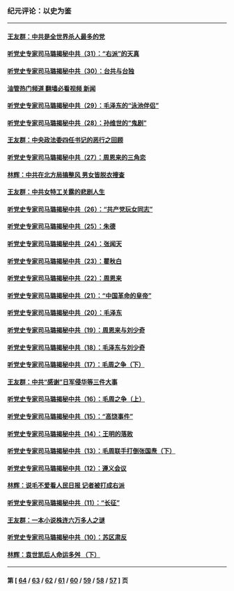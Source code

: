 ### 纪元评论：以史为鉴
---
#### [王友群：中共是全世界杀人最多的党](../../pages/nsc1028/n13860689.md?11100330) 
#### [听党史专家司马璐揭秘中共（31）：“右派”的天真](../../pages/nsc1028/n13860002.md?11100330) 
#### [听党史专家司马璐揭秘中共（30）：台共与台独](../../pages/nsc1028/n13859351.md?11100330) 
#### [油管热门频道 翻墙必看视频 新闻](ok?11100330)
#### [听党史专家司马璐揭秘中共（29）：毛泽东的“泳池伴侣”](../../pages/nsc1028/n13858477.md?11100330) 
#### [听党史专家司马璐揭秘中共（28）：孙维世的“鬼剧”](../../pages/nsc1028/n13856891.md?11100330) 
#### [王友群：中央政法委四任书记的恶行之回顾](../../pages/nsc1028/n13855519.md?11100330) 
#### [听党史专家司马璐揭秘中共（27）：周恩来的三角恋](../../pages/nsc1028/n13855636.md?11100330) 
#### [林辉：中共在北方局搞整风 男女皆脱衣搜查](../../pages/nsc1028/n13855473.md?11100330) 
#### [王友群：中共女特工关露的悲剧人生](../../pages/nsc1028/n13855019.md?11100330) 
#### [听党史专家司马璐揭秘中共（26）：“共产党玩女同志”](../../pages/nsc1028/n13854553.md?11100330) 
#### [听党史专家司马璐揭秘中共（25）：朱德](../../pages/nsc1028/n13853823.md?11100330) 
#### [听党史专家司马璐揭秘中共（24）：张闻天](../../pages/nsc1028/n13852852.md?11100330) 
#### [听党史专家司马璐揭秘中共（23）：瞿秋白](../../pages/nsc1028/n13852353.md?11100330) 
#### [听党史专家司马璐揭秘中共（22）：周恩来](../../pages/nsc1028/n13851190.md?11100330) 
#### [听党史专家司马璐揭秘中共（21）：“中国革命的皇帝”](../../pages/nsc1028/n13850794.md?11100330) 
#### [听党史专家司马璐揭秘中共（20）：毛泽东](../../pages/nsc1028/n13850194.md?11100330) 
#### [听党史专家司马璐揭秘中共（19）：周恩来与刘少奇](../../pages/nsc1028/n13849324.md?11100330) 
#### [听党史专家司马璐揭秘中共（18）：毛泽东与刘少奇](../../pages/nsc1028/n13847834.md?11100330) 
#### [听党史专家司马璐揭秘中共（17）：毛周之争（下）](../../pages/nsc1028/n13842967.md?11100330) 
#### [王友群：中共“感谢”日军侵华等三件大事](../../pages/nsc1028/n13842025.md?11100330) 
#### [听党史专家司马璐揭秘中共（16）：毛周之争（上）](../../pages/nsc1028/n13842192.md?11100330) 
#### [听党史专家司马璐揭秘中共（15）：“高饶事件”](../../pages/nsc1028/n13841710.md?11100330) 
#### [听党史专家司马璐揭秘中共（14）：王明的落败](../../pages/nsc1028/n13841263.md?11100330) 
#### [听党史专家司马璐揭秘中共（13）：毛周联手打倒张国焘（下）](../../pages/nsc1028/n13840885.md?11100330) 
#### [听党史专家司马璐揭秘中共（12）：遵义会议](../../pages/nsc1028/n13839111.md?11100330) 
#### [林辉：说毛不爱看人民日报 记者被打成右派](../../pages/nsc1028/n13838921.md?11100330) 
#### [听党史专家司马璐揭秘中共（11）：“长征”](../../pages/nsc1028/n13838284.md?11100330) 
#### [王友群：一本小说株连六万多人之谜](../../pages/nsc1028/n13837520.md?11100330) 
#### [听党史专家司马璐揭秘中共（10）：苏区肃反](../../pages/nsc1028/n13837427.md?11100330) 
#### [林辉：袁世凯后人命运多舛 （下）](../../pages/nsc1028/n13837104.md?11100330) 

---
#### 第 [ [64](./64.md?11100330) / [63](./63.md?11100330) / [62](./62.md?11100330) / [61](./61.md?11100330) / [60](./60.md?11100330) / [59](./59.md?11100330) / [58](./58.md?11100330) / [57](./57.md?11100330) ] 页
